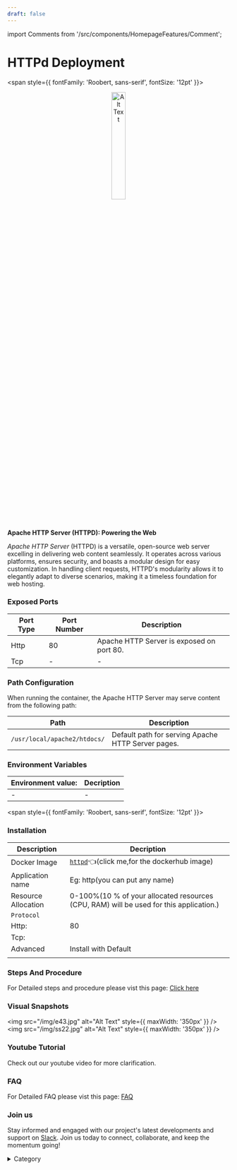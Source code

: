```yaml
---
draft: false
---
```

import Comments from '/src/components/HomepageFeatures/Comment';





# HTTPd Deployment
<span style={{ fontFamily: 'Roobert, sans-serif', fontSize: '12pt' }}>

<p align="center">
  <img src="/img/09.jpg" alt="Alt Text" width="25%"/>
</p> 

**Apache HTTP Server (HTTPD): Powering the Web**

*Apache HTTP Server* (HTTPD) is a versatile, open-source web server excelling in delivering web content seamlessly. It operates across various platforms, ensures security, and boasts a modular design for easy customization. In handling client requests, HTTPD's modularity allows it to elegantly adapt to diverse scenarios, making it a timeless foundation for web hosting.
### Exposed Ports

| Port Type | Port Number | Description                                     |
| --------- | ----------- | ----------------------------------------------- |
| Http      | 80          | Apache HTTP Server is exposed on port 80.       |
| Tcp       | -           | -             |

### Path Configuration

When running the container, the Apache HTTP Server may serve content from the following path:

| Path                             | Description                                     |
| -------------------------------- | ----------------------------------------------- |
| `/usr/local/apache2/htdocs/`      | Default path for serving Apache HTTP Server pages.|


### Environment Variables


|   **Environment value:**          | Decription                                                                                                               | 
| --------------------- | ------                                                                                                                   | 
|-       |  -                              |


</span>



<span style={{ fontFamily: 'Roobert, sans-serif', fontSize: '12pt' }}>

### Installation

|  Description          | Decription                                                                                                               | 
| --------------------- | ------                                                                                                                   | 
| Docker Image          |   [`httpd`](https://hub.docker.com/\_/httpd)👈(click me,for the dockerhub image)                       |
| Application name      |  Eg: http(you can put any name)                                                                                        | 
| Resource Allocation   |  0-100%(10 % of your allocated resources (CPU, RAM) will be used for this application.)                                  | 
| `Protocol`            |                                                                                                                          | 
|  Http:                | 80                                                                                                                      |
|  Tcp:                 |                                                                                                                          | 
|    Advanced           |    Install with Default                                                                                                  |
                                                                        |


### Steps And Procedure

For Detailed steps and procedure please vist this page: [Click here](https://techscaleinfinite.github.io/introduction/cloud-float/Steps%20and%20procedure)


### Visual Snapshots

<img src="/img/e43.jpg" alt="Alt Text" style={{ maxWidth: '350px' }} /> <img src="/img/ss22.jpg" alt="Alt Text" style={{ maxWidth: '350px' }} />



### Youtube Tutorial&#x20;

Check out our youtube video for more clarification.



### FAQ

For Detailed FAQ please vist this page: [FAQ](https://techscaleinfinite.github.io/FAQ)

### Join us

Stay informed and engaged with our project's latest developments and support on [Slack](https://app.slack.com/client/T04QS32JX6E/C04QKEWE146). Join us today to connect, collaborate, and keep the momentum going!&#x20;

<details>

<summary>Category</summary>

Kubernetes, cloud computing, DevOps, cloud services, hosting platform, container orchestration, cloud infrastructure, cloud deployment, cloud management, cloud technology, cloud solutions, httpd

</details>

</span>


<Comments />